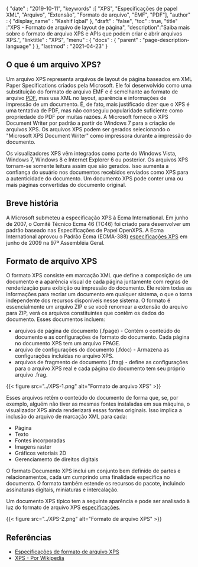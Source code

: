{
  "date" : "2019-10-11",
  "keywords" :[ "XPS", "Especificações de papel XML", "Arquivo", "Extensão", "Formato de arquivo", "EMF", "PDF"],
  "author" : {
    "display_name" : "Kashif Iqbal"
},
  "draft" : "false",
  "toc" : true,
  "title" :"XPS - Formato de arquivo de layout de página",
  "description":"Saiba mais sobre o formato de arquivo XPS e APIs que podem criar e abrir arquivos XPS.",
  "linktitle" : "XPS",
  "menu" : {
    "docs" : {
      "parent" : "page-description-language"
}
},
  "lastmod" : "2021-04-23"
}

## O que é um arquivo XPS? ##

Um arquivo XPS representa arquivos de layout de página baseados em XML Paper Specifications criados pela Microsoft. Ele foi desenvolvido como uma substituição do formato de arquivo EMF e é semelhante ao formato de arquivo [PDF](/pt/pdf/), mas usa XML no layout, aparência e informações de impressão de um documento. É, de fato, mais justificado dizer que o XPS é uma tentativa de PDF, mas não conseguiu popularidade suficiente como propriedade do PDF por muitas razões. A Microsoft fornece o XPS Document Writer por padrão a partir do Windows 7 para a criação de arquivos XPS. Os arquivos XPS podem ser gerados selecionando o "Microsoft XPS Document Writer" como impressora durante a impressão do documento.

Os visualizadores XPS vêm integrados como parte do Windows Vista, Windows 7, Windows 8 e Internet Explorer 6 ou posterior. Os arquivos XPS tornam-se somente leitura assim que são gerados. Isso aumenta a confiança do usuário nos documentos recebidos enviados como XPS para a autenticidade do documento. Um documento XPS pode conter uma ou mais páginas convertidas do documento original.

## Breve história ##

A Microsoft submeteu a especificação XPS à Ecma International. Em junho de 2007, o Comitê Técnico Ecma 46 (TC46) foi criado para desenvolver um padrão baseado nas Especificações de Papel OpenXPS. A Ecma International aprovou o Padrão Ecma (ECMA-388) [especificações XPS](https://www.ecma-international.org/publications-and-standards/standards/ecma-388/) em junho de 2009 na 97ª Assembléia Geral.

## Formato de arquivo XPS ##

O formato XPS consiste em marcação XML que define a composição de um documento e a aparência visual de cada página juntamente com regras de renderização para exibição ou impressão do documento. Ele retém todas as informações para recriar um documento em qualquer sistema, o que o torna independente dos recursos disponíveis nesse sistema. O formato é essencialmente um arquivo ZIP e se você renomear a extensão do arquivo para ZIP, verá os arquivos constituintes que contêm os dados do documento. Esses documentos incluem:

* arquivos de página de documento (.fpage) - Contém o conteúdo do documento e as configurações de formato do documento. Cada página no documento XPS tem um arquivo FPAGE.
* arquivo de configurações do documento (.fdoc) - Armazena as configurações incluídas no arquivo XPS.
* arquivos de fragmento de documento (.frag) - define as configurações para o arquivo XPS real e cada página do documento tem seu próprio arquivo .frag.

{{< figure src="../XPS-1.png" alt="Formato de arquivo XPS" >}}

Esses arquivos retêm o conteúdo do documento de forma que, se, por exemplo, alguém não tiver as mesmas fontes instaladas em sua máquina, o visualizador XPS ainda renderizará essas fontes originais. Isso implica a inclusão do arquivo de marcação XML para cada:

* Página
* Texto
* Fontes incorporadas
* Imagens raster
* Gráficos vetoriais 2D
* Gerenciamento de direitos digitais

O formato Documento XPS inclui um conjunto bem definido de partes e relacionamentos, cada um cumprindo uma finalidade específica no documento. O formato também estende os recursos do pacote, incluindo assinaturas digitais, miniaturas e intercalação.

Um documento XPS típico tem a seguinte aparência e pode ser analisado à luz do formato de arquivo XPS [especificações](https://www.ecma-international.org/activities/XML%20Paper%20Specification/XPS%20Standard.pdf).

{{< figure src="../XPS-2.png" alt="Formato de arquivo XPS" >}}


## Referências ##

* [Especificações de formato de arquivo XPS](https://www.ecma-international.org/publications-and-standards/standards/ecma-388/)
* [XPS - Por Wikipedia](https://en.wikipedia.org/wiki/Open_XML_Paper_Specification#Viewing_and_creating_XPS_documents)

